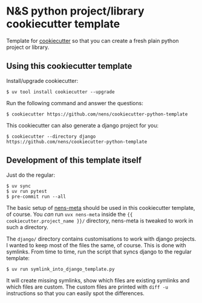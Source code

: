 # N&S python project/library cookiecutter template

Template for [cookiecutter](https://cookiecutter.readthedocs.io) so that
you can create a fresh plain python project or library.


## Using this cookiecutter template

Install/upgrade cookiecutter:

    $ uv tool install cookiecutter --upgrade

Run the following command and answer the questions:

    $ cookiecutter https://github.com/nens/cookiecutter-python-template

This cookiecutter can also generate a django project for you:

    $ cookiecutter --directory django https://github.com/nens/cookiecutter-python-template


## Development of this template itself

Just do the regular:

    $ uv sync
    $ uv run pytest
    $ pre-commit run --all

The basic setup of [nens-meta](https://nens-meta.readthedocs.io/) should be used in this cookiecutter template, of course. You *can* run `uvx nens-meta` inside the `{{ cookiecutter.project_name }}/` directory, nens-meta is tweaked to work in such a directory.

The `django/` directory contains customisations to work with django projects. I wanted to keep most of the files the same, of course. This is done with symlinks. From time to time, run the script that syncs django to the regular template:

    $ uv run symlink_into_django_template.py

It will create missing symlinks, show which files are existing symlinks and which files are custom. The custom files are printed with `diff -u` instructions so that you can easily spot the differences.

